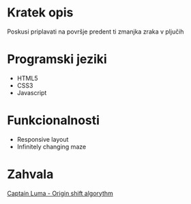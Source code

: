 <h1>Kratek opis</h1>
<p>Poskusi priplavati na površje predent ti zmanjka zraka v pljučih</p>
<h1>Programski jeziki</h1>
<ul>
  <li>HTML5</li>
  <li>CSS3</li>
  <li>Javascript</li>
</ul>
<h1>Funkcionalnosti</h1>
<ul>
  <li>Responsive layout</li>
  <li>Infinitely changing maze</li>
</ul>
<h1>Zahvala</h1>
<a href="https://www.youtube.com/watch?v=zbXKcDVV4G0">Captain Luma - Origin shift algorythm</a>
